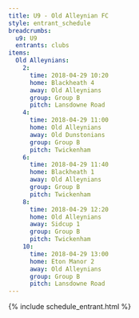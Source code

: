 ```yaml
---
title: U9 - Old Alleynian FC
style: entrant_schedule
breadcrumbs:
  u9: U9
  entrants: clubs
items:
  Old Alleynians:
    2:
      time: 2018-04-29 10:20
      home: Blackheath 4
      away: Old Alleynians
      group: Group B
      pitch: Lansdowne Road
    4:
      time: 2018-04-29 11:00
      home: Old Alleynians
      away: Old Dunstonians
      group: Group B
      pitch: Twickenham
    6:
      time: 2018-04-29 11:40
      home: Blackheath 1
      away: Old Alleynians
      group: Group B
      pitch: Twickenham
    8:
      time: 2018-04-29 12:20
      home: Old Alleynians
      away: Sidcup 1
      group: Group B
      pitch: Twickenham
    10:
      time: 2018-04-29 13:00
      home: Eton Manor 2
      away: Old Alleynians
      group: Group B
      pitch: Lansdowne Road
---
```


{% include schedule_entrant.html %}
